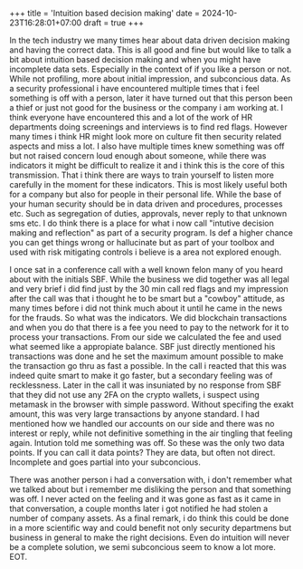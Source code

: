 +++
title = 'Intuition based decision making'
date = 2024-10-23T16:28:01+07:00
draft = true
+++

In the tech industry we many times hear about data driven decision making and having the correct data. This is all good and fine but would like to talk a bit about intuition based decision making and when you might have incomplete data sets. Especially in the context of if you like a person or not. While not profiling, more about initial impression, and subconcious data. As a security professional i have encountered multiple times that i feel something is off with a person, later it have turned out that this person been a thief or just not good for the business or the company i am working at. I think everyone have encountered this and a lot of the work of HR departments doing screenings and interviews is to find red flags. However many times i think HR might look more on culture fit then security related aspects and miss a lot. I also have multiple times knew something was off but not raised concern loud enough about someone, while there was indicators it might be difficult to realize it and i think this is the core of this transmission. That i think there are ways to train yourself to listen more carefully in the moment for these indicators. This is most likely useful both for a company but also for people in their personal life. While the base of your human security should be in data driven and procedures, processes etc. Such as segregation of duties, approvals, never reply to that unknown sms etc. I do think there is a place for what i now call "intutive decision making and reflection" as part of a security program. Is def a higher chance you can get things wrong or hallucinate but as part of your toolbox and used with risk mitigating controls i believe is a area not explored enough. 

I once sat in a conference call with a well known felon many of you heard about with the initials SBF. While the business we did together was all legal and very brief i did find just by the 30 min call red flags and my impression after the call was that i thought he to be smart but a "cowboy" attitude, as many times before i did not think much about it until he came in the news for the frauds. So what was the indicators. We did blockchain transactions and when you do that there is a fee you need to pay to the network for it to process your transactions. From our side we calculated the fee and used what seemed like a appropiate balance. SBF just directly mentioned his transactions was done and he set the maximum amount possible to make the transaction go thru as fast a possible. In the call i reacted that this was indeed quite smart to make it go faster, but a secondary feeling was of recklessness. Later in the call it was insuniated by no response from SBF that they did not use any 2FA on the crypto wallets, i suspect using metamask in the browser with simple password. Without specifing the exakt amount, this was very large transactions by anyone standard. I had mentioned how we handled our accounts on our side and there was no interest or reply, while not definitive something in the air tingling that feeling again. Intution told me something was off. So these was the only two data points. If you can call it data points? They are data, but often not direct. Incomplete and goes partial into your subconcious. 

There was another person i had a conversation with, i don't remember what we talked about but i remember me disliking the person and that something was off. I never acted on the feeling and it was gone as fast as it came in that conversation, a couple months later i got notified he had stolen a number of company assets. 
As a final remark, i do think this could be done in a more scientific way and could benefit not only security departmens but business in general to make the right decisions. Even do intuition will never be a complete solution, we semi subconcious seem to know a lot more. EOT.
